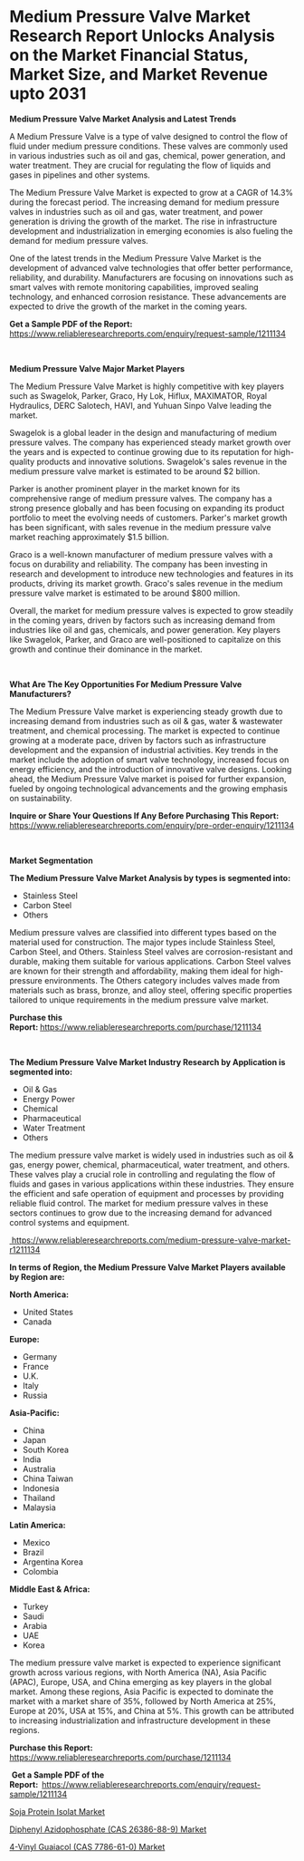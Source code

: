 <p><h1>Medium Pressure Valve Market Research Report Unlocks Analysis on the Market Financial Status, Market Size, and Market Revenue upto 2031</h1></p><p><strong>Medium Pressure Valve Market Analysis and Latest Trends</strong></p>
<p><p>A Medium Pressure Valve is a type of valve designed to control the flow of fluid under medium pressure conditions. These valves are commonly used in various industries such as oil and gas, chemical, power generation, and water treatment. They are crucial for regulating the flow of liquids and gases in pipelines and other systems.</p><p>The Medium Pressure Valve Market is expected to grow at a CAGR of 14.3% during the forecast period. The increasing demand for medium pressure valves in industries such as oil and gas, water treatment, and power generation is driving the growth of the market. The rise in infrastructure development and industrialization in emerging economies is also fueling the demand for medium pressure valves.</p><p>One of the latest trends in the Medium Pressure Valve Market is the development of advanced valve technologies that offer better performance, reliability, and durability. Manufacturers are focusing on innovations such as smart valves with remote monitoring capabilities, improved sealing technology, and enhanced corrosion resistance. These advancements are expected to drive the growth of the market in the coming years.</p></p>
<p><strong>Get a Sample PDF of the Report:&nbsp;</strong> <a href="https://www.reliableresearchreports.com/enquiry/request-sample/1211134">https://www.reliableresearchreports.com/enquiry/request-sample/1211134</a></p>
<p>&nbsp;</p>
<p><strong>Medium Pressure Valve Major Market Players</strong></p>
<p><p>The Medium Pressure Valve Market is highly competitive with key players such as Swagelok, Parker, Graco, Hy Lok, Hiflux, MAXIMATOR, Royal Hydraulics, DERC Salotech, HAVI, and Yuhuan Sinpo Valve leading the market.</p><p>Swagelok is a global leader in the design and manufacturing of medium pressure valves. The company has experienced steady market growth over the years and is expected to continue growing due to its reputation for high-quality products and innovative solutions. Swagelok's sales revenue in the medium pressure valve market is estimated to be around $2 billion.</p><p>Parker is another prominent player in the market known for its comprehensive range of medium pressure valves. The company has a strong presence globally and has been focusing on expanding its product portfolio to meet the evolving needs of customers. Parker's market growth has been significant, with sales revenue in the medium pressure valve market reaching approximately $1.5 billion.</p><p>Graco is a well-known manufacturer of medium pressure valves with a focus on durability and reliability. The company has been investing in research and development to introduce new technologies and features in its products, driving its market growth. Graco's sales revenue in the medium pressure valve market is estimated to be around $800 million.</p><p>Overall, the market for medium pressure valves is expected to grow steadily in the coming years, driven by factors such as increasing demand from industries like oil and gas, chemicals, and power generation. Key players like Swagelok, Parker, and Graco are well-positioned to capitalize on this growth and continue their dominance in the market.</p></p>
<p>&nbsp;</p>
<p><strong>What Are The Key Opportunities For Medium Pressure Valve Manufacturers?</strong></p>
<p><p>The Medium Pressure Valve market is experiencing steady growth due to increasing demand from industries such as oil & gas, water & wastewater treatment, and chemical processing. The market is expected to continue growing at a moderate pace, driven by factors such as infrastructure development and the expansion of industrial activities. Key trends in the market include the adoption of smart valve technology, increased focus on energy efficiency, and the introduction of innovative valve designs. Looking ahead, the Medium Pressure Valve market is poised for further expansion, fueled by ongoing technological advancements and the growing emphasis on sustainability.</p></p>
<p><strong>Inquire or Share Your Questions If Any Before Purchasing This Report:</strong> <a href="https://www.reliableresearchreports.com/enquiry/pre-order-enquiry/1211134">https://www.reliableresearchreports.com/enquiry/pre-order-enquiry/1211134</a></p>
<p>&nbsp;</p>
<p><strong>Market Segmentation</strong></p>
<p><strong>The Medium Pressure Valve Market Analysis by types is segmented into:</strong></p>
<p><ul><li>Stainless Steel</li><li>Carbon Steel</li><li>Others</li></ul></p>
<p><p>Medium pressure valves are classified into different types based on the material used for construction. The major types include Stainless Steel, Carbon Steel, and Others. Stainless Steel valves are corrosion-resistant and durable, making them suitable for various applications. Carbon Steel valves are known for their strength and affordability, making them ideal for high-pressure environments. The Others category includes valves made from materials such as brass, bronze, and alloy steel, offering specific properties tailored to unique requirements in the medium pressure valve market.</p></p>
<p><strong>Purchase this Report:&nbsp;</strong><a href="https://www.reliableresearchreports.com/purchase/1211134">https://www.reliableresearchreports.com/purchase/1211134</a></p>
<p>&nbsp;</p>
<p><strong>The Medium Pressure Valve Market Industry Research by Application is segmented into:</strong></p>
<p><ul><li>Oil & Gas</li><li>Energy Power</li><li>Chemical</li><li>Pharmaceutical</li><li>Water Treatment</li><li>Others</li></ul></p>
<p><p>The medium pressure valve market is widely used in industries such as oil & gas, energy power, chemical, pharmaceutical, water treatment, and others. These valves play a crucial role in controlling and regulating the flow of fluids and gases in various applications within these industries. They ensure the efficient and safe operation of equipment and processes by providing reliable fluid control. The market for medium pressure valves in these sectors continues to grow due to the increasing demand for advanced control systems and equipment.</p></p>
<p><a href="https://www.reliableresearchreports.com/medium-pressure-valve-market-r1211134">&nbsp;https://www.reliableresearchreports.com/medium-pressure-valve-market-r1211134</a></p>
<p><strong>In terms of Region, the Medium Pressure Valve Market Players available by Region are:</strong></p>
<p>
    <p> <strong> North America: </strong>
        <ul>
            <li>United States</li>
            <li>Canada</li>
        </ul>
        </p> 
    <p> <strong> Europe: </strong>
        <ul>
            <li>Germany</li>
            <li>France</li>
            <li>U.K.</li>
            <li>Italy</li>
            <li>Russia</li>
        </ul>
        </p> 
    <p> <strong> Asia-Pacific: </strong>
        <ul>
            <li>China</li>
            <li>Japan</li>
            <li>South Korea</li>
            <li>India</li>
            <li>Australia</li>
            <li>China Taiwan</li>
            <li>Indonesia</li>
            <li>Thailand</li>
            <li>Malaysia</li>
        </ul>
        </p> 
    <p> <strong> Latin America: </strong>
        <ul>
            <li>Mexico</li>
            <li>Brazil</li>
            <li>Argentina Korea</li>
            <li>Colombia</li>
        </ul>
        </p> 
    <p> <strong> Middle East & Africa: </strong>
        <ul>
            <li>Turkey</li>
            <li>Saudi</li>
            <li>Arabia</li>
            <li>UAE</li>
            <li>Korea</li>
        </ul>
    </p>
    </p>
<p><p>The medium pressure valve market is expected to experience significant growth across various regions, with North America (NA), Asia Pacific (APAC), Europe, USA, and China emerging as key players in the global market. Among these regions, Asia Pacific is expected to dominate the market with a market share of 35%, followed by North America at 25%, Europe at 20%, USA at 15%, and China at 5%. This growth can be attributed to increasing industrialization and infrastructure development in these regions.</p></p>
<p><strong>Purchase this Report: </strong><a href="https://www.reliableresearchreports.com/purchase/1211134">https://www.reliableresearchreports.com/purchase/1211134</a></p>
<p>&nbsp;<strong>Get a Sample PDF of the Report:&nbsp;&nbsp;</strong><a href="https://www.reliableresearchreports.com/enquiry/request-sample/1211134">https://www.reliableresearchreports.com/enquiry/request-sample/1211134</a></p>
<p><strong></strong></p>
<p><p><a href="https://medium.com/@florianwolf42/soja-protein-isolat-market-outlook-complete-industry-analysis-2024-to-2031-5b779a1e0b4d">Soja Protein Isolat Market</a></p><p><a href="https://medium.com/@elisamohr1927/global-diphenyl-azidophosphate-cas-26386-88-9-market-status-2024-2031-and-forecast-by-region-d3161b94762e">Diphenyl Azidophosphate (CAS 26386-88-9) Market</a></p><p><a href="https://medium.com/@hsjri2637/4-vinyl-guaiacol-cas-7786-61-0-market-size-growth-trends-statistics-forecasts-2024-2031-94f5ce02efc1">4-Vinyl Guaiacol (CAS 7786-61-0) Market</a></p></p>